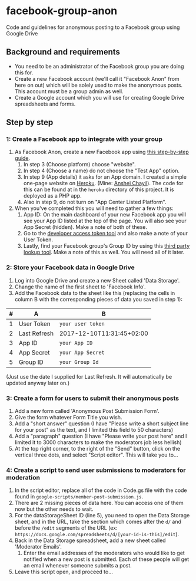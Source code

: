 # facebook-group-anon
Code and guidelines for anonymous posting to a Facebook group using Google Drive

## Background and requirements
* You need to be an administrator of the Facebook group you are doing this for.
* Create a new Facebook account (we'll call it "Facebook Anon" from here on out) which will be solely used to make the anonymous posts. This account must be a group admin as well.
* Create a Google account which you will use for creating Google Drive spreadsheets and forms.

## Step by step
### 1: Create a Facebook app to integrate with your group
1. As Facebook Anon, create a new Facebook app using [this step-by-step guide](https://www.popwebdesign.net/how-to-create-facebook-app.html). 
    1. In step 3 (Choose platform) choose "website".
    1. In step 4 (Choose a name) do not choose the "Test App" option.
    1. In step 9 (App details) it asks for an App domain. I created a simple one-page website on [Heroku](https://www.heroku.com/). (Mine: [Anshei Chayil](https://anshei-chayil-anon.herokuapp.com/)). The code for this can be found at in the `heroku` directory of this project. It is deployed as a PHP app.
    1. Also in step 9, do not turn on "App Center Listed Platform".
1. When you've completed this you will need to gather a few things:
    1. App ID: On the main dashboard of your new Facebook app you will see your App ID listed at the top of the page. You will also see your App Secret (hidden). Make a note of both of these. 
    1. Go to the [developer access token tool](https://developers.facebook.com/tools/accesstoken/) and also make a note of your User Token.
    1. Lastly, find your Facebook group's Group ID by using this [third party lookup tool](http://lookup-id.com/#). Make a note of this as well. You will need all of it later.
    
### 2: Store your Facebook data in Google Drive
1. Log into Google Drive and create a new Sheet called 'Data Storage'.
1. Change the name of the first sheet to 'Facebook Info'.
1. Add the Facebook data to the sheet like this (replacing the cells in column B with the corresponding pieces of data you saved in step 1): 

#|A | B
--- | --- | ---
1 | User Token | `your user token`
2 | Last Refresh | 2017-12-10T11:31:45+02:00
3 | App ID | `your App ID`
4 | App Secret | `your App Secret`
5 | Group ID | `your Group Id`
(Just use the date I supplied for Last Refresh. It will automatically be updated anyway later on.)

### 3: Create a form for users to submit their anonymous posts
1. Add a new form called 'Anonymous Post Submission Form'.
1. Give the form whatever Form Title you wish.
1. Add a "short answer" question (I have "Please write a short subject line for your post" as the text, and I limited this field to 50 characters)
1. Add a "paragraph" question (I have "Please write your post here" and I limited it to 3000 characters to make the moderators job less hellish)
1. At the top right corner, to the right of the "Send" button, click on the vertical three dots, and select "Script editor". This will take you to...

### 4: Create a script to send user submissions to moderators for moderation
1. In the script editor, replace all of the code in Code.gs file with the code found in `google-scripts/member-post-submission.js`.
1. There are 2 missing pieces of data here. You can access one of them now but the other needs to wait.
1. For the dataStorageSheet ID (line 5), you need to open the Data Storage sheet, and in the URL, take the section which comes after the `d/` and before the `/edit` segments of the URL (ex: `https://docs.google.com/spreadsheets/d/[your-id-is-this]/edit`).
1. Back in the Data Storage spreadsheet, add a new sheet called 'Moderator Emails'.
    1. Enter the email addresses of the moderators who would like to get notified when a new post is submitted. Each of these people will get an email whenever someone submits a post.
1. Leave this script open, and proceed to... 




















